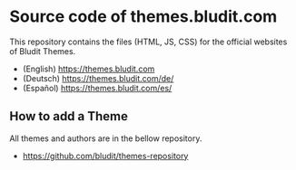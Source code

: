 # Source code of themes.bludit.com
This repository contains the files (HTML, JS, CSS) for the official websites of Bludit Themes.

- (English) https://themes.bludit.com
- (Deutsch) https://themes.bludit.com/de/
- (Español) https://themes.bludit.com/es/

## How to add a Theme
All themes and authors are in the bellow repository.
- https://github.com/bludit/themes-repository
